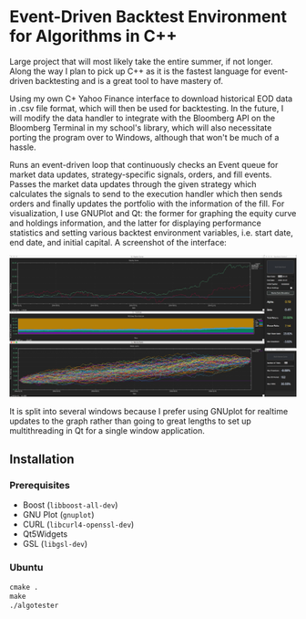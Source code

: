 # Event-Driven Backtest Environment for Algorithms in C++

Large project that will most likely take the entire summer, if not longer. Along the way I plan to pick up C++ as it is the fastest language for event-driven backtesting and is a great tool to have mastery of. 

Using my own C+ Yahoo Finance interface to download historical EOD data in .csv file format, which will then be used for backtesting. In the future, I will modify the data handler to integrate with the Bloomberg API on the Bloomberg Terminal in my school's library, which will also necessitate porting the program over to Windows, although that won't be much of a hassle.

Runs an event-driven loop that continuously checks an Event queue for market data updates, strategy-specific signals, orders, and fill events. Passes the market data updates through the given strategy which calculates the signals to send to the execution handler which then sends orders and finally updates the portfolio with the information of the fill. For visualization, I use GNUPlot and Qt: the former for graphing the equity curve and holdings information, and the latter for displaying performance statistics and setting various backtest environment variables, i.e. start date, end date, and initial capital. A screenshot of the interface:

<img src="./screenshot1.png" alt="Screenshot of interface"/>

It is split into several windows because I prefer using GNUplot for realtime updates to the graph rather than going to great lengths to set up multithreading in Qt for a single window application.

## Installation
### Prerequisites
* Boost (`libboost-all-dev`)
* GNU Plot (`gnuplot`)
* CURL (`libcurl4-openssl-dev`)
* Qt5Widgets
* GSL (`libgsl-dev`)

### Ubuntu
```
cmake .
make
./algotester
```